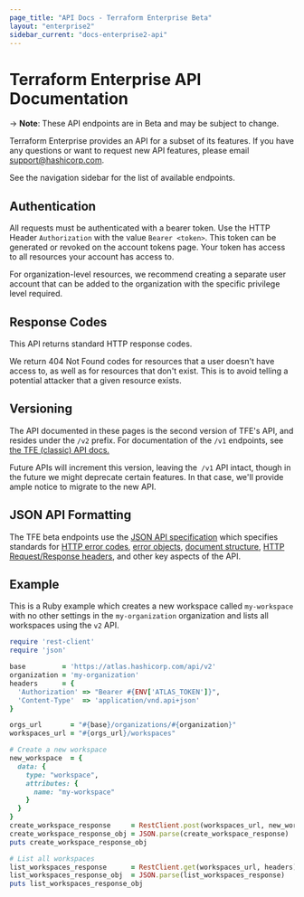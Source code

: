 ```yaml
---
page_title: "API Docs - Terraform Enterprise Beta"
layout: "enterprise2"
sidebar_current: "docs-enterprise2-api"
---
```



# Terraform Enterprise API Documentation

-> **Note**: These API endpoints are in Beta and may be subject to change.

Terraform Enterprise provides an API for a subset of its features. If you have any questions or want to request new API features, please email support@hashicorp.com.

See the navigation sidebar for the list of available endpoints.

## Authentication

All requests must be authenticated with a bearer token. Use the HTTP Header `Authorization` with the value `Bearer <token>`. This token can be generated or revoked on the account tokens page. Your token has access to all resources your account has access to.

For organization-level resources, we recommend creating a separate user account that can be added to the organization with the specific privilege level required.

## Response Codes

This API returns standard HTTP response codes.

We return 404 Not Found codes for resources that a user doesn't have access to, as well as for resources that don't exist. This is to avoid telling a potential attacker that a given resource exists.

## Versioning

The API documented in these pages is the second version of TFE's API, and resides under the `/v2` prefix. For documentation of the `/v1` endpoints, see [the TFE (classic) API docs.](/docs/enterprise/api/index.html)

Future APIs will increment this version, leaving the` /v1` API intact, though in the future we might deprecate certain features. In that case, we'll provide ample notice to migrate to the new API.

## JSON API Formatting

The TFE beta endpoints use the [JSON API specification](http://jsonapi.org/) which specifies standards for [HTTP error codes](http://jsonapi.org/examples/#error-objects-error-codes), [error objects](http://jsonapi.org/examples/#error-objects-basics), [document structure](http://jsonapi.org/format/#document-structure), [HTTP Request/Response headers](http://jsonapi.org/format/#content-negotiation), and other key aspects of the API.

## Example

This is a Ruby example which creates a new workspace called `my-workspace` with no other settings in the `my-organization` organization and lists all workspaces using the `v2` API.

```ruby
require 'rest-client'
require 'json'

base         = 'https://atlas.hashicorp.com/api/v2'
organization = 'my-organization'
headers      = {
  'Authorization' => "Bearer #{ENV['ATLAS_TOKEN']}",
  'Content-Type'  => 'application/vnd.api+json'
}

orgs_url       = "#{base}/organizations/#{organization}"
workspaces_url = "#{orgs_url}/workspaces"

# Create a new workspace
new_workspace  = {
  data: {
    type: "workspace",
    attributes: {
      name: "my-workspace"
    }
  }
}
create_workspace_response     = RestClient.post(workspaces_url, new_workspace.to_json, headers)
create_workspace_response_obj = JSON.parse(create_workspace_response)
puts create_workspace_response_obj

# List all workspaces
list_workspaces_response      = RestClient.get(workspaces_url, headers)
list_workspaces_response_obj  = JSON.parse(list_workspaces_response)
puts list_workspaces_response_obj
```

